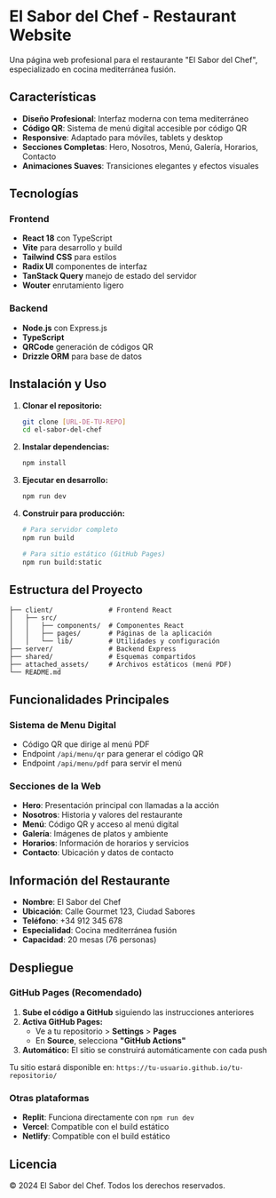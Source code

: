 # El Sabor del Chef - Restaurant Website

Una página web profesional para el restaurante "El Sabor del Chef", especializado en cocina mediterránea fusión.

## Características

- **Diseño Profesional**: Interfaz moderna con tema mediterráneo
- **Código QR**: Sistema de menú digital accesible por código QR
- **Responsive**: Adaptado para móviles, tablets y desktop
- **Secciones Completas**: Hero, Nosotros, Menú, Galería, Horarios, Contacto
- **Animaciones Suaves**: Transiciones elegantes y efectos visuales

## Tecnologías

### Frontend
- **React 18** con TypeScript
- **Vite** para desarrollo y build
- **Tailwind CSS** para estilos
- **Radix UI** componentes de interfaz
- **TanStack Query** manejo de estado del servidor
- **Wouter** enrutamiento ligero

### Backend
- **Node.js** con Express.js
- **TypeScript** 
- **QRCode** generación de códigos QR
- **Drizzle ORM** para base de datos

## Instalación y Uso

1. **Clonar el repositorio:**
   ```bash
   git clone [URL-DE-TU-REPO]
   cd el-sabor-del-chef
   ```

2. **Instalar dependencias:**
   ```bash
   npm install
   ```

3. **Ejecutar en desarrollo:**
   ```bash
   npm run dev
   ```

4. **Construir para producción:**
   ```bash
   # Para servidor completo
   npm run build
   
   # Para sitio estático (GitHub Pages)
   npm run build:static
   ```

## Estructura del Proyecto

```
├── client/              # Frontend React
│   ├── src/
│   │   ├── components/  # Componentes React
│   │   ├── pages/       # Páginas de la aplicación
│   │   └── lib/         # Utilidades y configuración
├── server/              # Backend Express
├── shared/              # Esquemas compartidos
├── attached_assets/     # Archivos estáticos (menú PDF)
└── README.md
```

## Funcionalidades Principales

### Sistema de Menu Digital
- Código QR que dirige al menú PDF
- Endpoint `/api/menu/qr` para generar el código QR
- Endpoint `/api/menu/pdf` para servir el menú

### Secciones de la Web
- **Hero**: Presentación principal con llamadas a la acción
- **Nosotros**: Historia y valores del restaurante
- **Menú**: Código QR y acceso al menú digital
- **Galería**: Imágenes de platos y ambiente
- **Horarios**: Información de horarios y servicios
- **Contacto**: Ubicación y datos de contacto

## Información del Restaurante

- **Nombre**: El Sabor del Chef
- **Ubicación**: Calle Gourmet 123, Ciudad Sabores
- **Teléfono**: +34 912 345 678
- **Especialidad**: Cocina mediterránea fusión
- **Capacidad**: 20 mesas (76 personas)

## Despliegue

### GitHub Pages (Recomendado)

1. **Sube el código a GitHub** siguiendo las instrucciones anteriores
2. **Activa GitHub Pages:**
   - Ve a tu repositorio > **Settings** > **Pages**
   - En **Source**, selecciona **"GitHub Actions"**
3. **Automático:** El sitio se construirá automáticamente con cada push

Tu sitio estará disponible en: `https://tu-usuario.github.io/tu-repositorio/`

### Otras plataformas
- **Replit**: Funciona directamente con `npm run dev`
- **Vercel**: Compatible con el build estático
- **Netlify**: Compatible con el build estático

## Licencia

© 2024 El Sabor del Chef. Todos los derechos reservados.